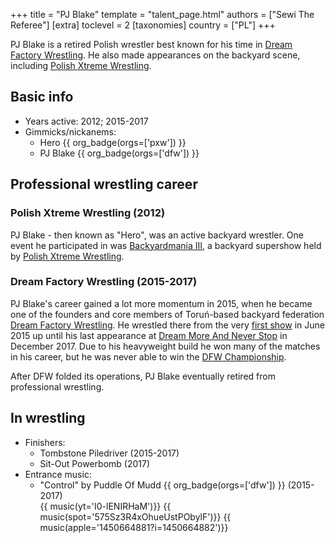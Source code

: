 +++
title = "PJ Blake"
template = "talent_page.html"
authors = ["Sewi The Referee"]
[extra]
toclevel = 2
[taxonomies]
country = ["PL"]
+++

PJ Blake is a retired Polish wrestler best known for his time in [Dream Factory Wrestling](@/o/dfw.md). He also made appearances on the backyard scene, including [Polish Xtreme Wrestling](@/o/pxw.md).

## Basic info

* Years active: 2012; 2015-2017
* Gimmicks/nickanems:
  - Hero {{ org_badge(orgs=['pxw']) }}
  - PJ Blake {{ org_badge(orgs=['dfw']) }}

## Professional wrestling career

### Polish Xtreme Wrestling (2012)

PJ Blake - then known as "Hero", was an active backyard wrestler. One event he participated in was [Backyardmania III](@/e/pxw/2012-07-24-pxw-backyardmania-3.md), a backyard supershow held by [Polish Xtreme Wrestling](@/o/pxw.md).

### Dream Factory Wrestling (2015-2017)

PJ Blake's career gained a lot more momentum in 2015, when he became one of the founders and core members of Toruń-based backyard federation [Dream Factory Wrestling](@/o/dfw.md). He wrestled there from the very [first show](@/e/dfw/2015-06-20-dfw-showcase.md) in June 2015 up until his last appearance at [Dream More And Never Stop](@/e/dfw/2017-12-09-dfw-dream-more-and-never-stop.md) in December 2017. Due to his heavyweight build he won many of the matches in his career, but he was never able to win the [DFW Championship](@/c/dfw-championship.md).

After DFW folded its operations, PJ Blake eventually retired from professional wrestling.

## In wrestling

* Finishers:
  - Tombstone Piledriver (2015-2017)
  - Sit-Out Powerbomb (2017)
* Entrance music:
  - "Control" by Puddle Of Mudd
    {{ org_badge(orgs=['dfw']) }} (2015-2017) <br>
    {{ music(yt='I0-lENIRHaM')}}
    {{ music(spot='575Sz3R4xOhueUstPObylF')}}
    {{ music(apple='1450664881?i=1450664882')}}
